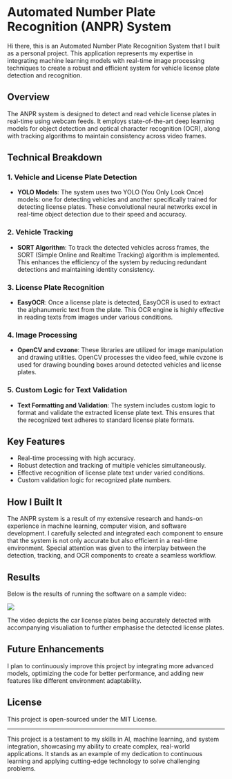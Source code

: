 # Automated Number Plate Recognition (ANPR) System

Hi there, this is an Automated Number Plate Recognition System that I built as a personal project. This application represents my expertise in integrating machine learning models with real-time image processing techniques to create a robust and efficient system for vehicle license plate detection and recognition.

## Overview

The ANPR system is designed to detect and read vehicle license plates in real-time using webcam feeds. It employs state-of-the-art deep learning models for object detection and optical character recognition (OCR), along with tracking algorithms to maintain consistency across video frames.

## Technical Breakdown

### 1. Vehicle and License Plate Detection

- **YOLO Models**: The system uses two YOLO (You Only Look Once) models: one for detecting vehicles and another specifically trained for detecting license plates. These convolutional neural networks excel in real-time object detection due to their speed and accuracy.

### 2. Vehicle Tracking

- **SORT Algorithm**: To track the detected vehicles across frames, the SORT (Simple Online and Realtime Tracking) algorithm is implemented. This enhances the efficiency of the system by reducing redundant detections and maintaining identity consistency.

### 3. License Plate Recognition

- **EasyOCR**: Once a license plate is detected, EasyOCR is used to extract the alphanumeric text from the plate. This OCR engine is highly effective in reading texts from images under various conditions.

### 4. Image Processing

- **OpenCV and cvzone**: These libraries are utilized for image manipulation and drawing utilities. OpenCV processes the video feed, while cvzone is used for drawing bounding boxes around detected vehicles and license plates.

### 5. Custom Logic for Text Validation

- **Text Formatting and Validation**: The system includes custom logic to format and validate the extracted license plate text. This ensures that the recognized text adheres to standard license plate formats.

## Key Features

- Real-time processing with high accuracy.
- Robust detection and tracking of multiple vehicles simultaneously.
- Effective recognition of license plate text under varied conditions.
- Custom validation logic for recognized plate numbers.

## How I Built It

The ANPR system is a result of my extensive research and hands-on experience in machine learning, computer vision, and software development. I carefully selected and integrated each component to ensure that the system is not only accurate but also efficient in a real-time environment. Special attention was given to the interplay between the detection, tracking, and OCR components to create a seamless workflow.

## Results

Below is the results of running the software on a sample video:

![](https://github.com/natachi-o/Automatic-Number-Plate-Recognition-System/blob/main/ezgif-3-aeb0657e8f.gif)

The video depicts the car license plates being accurately detected with accompanying visualiation to further emphasise the detected license plates.

## Future Enhancements

I plan to continuously improve this project by integrating more advanced models, optimizing the code for better performance, and adding new features like different environment adaptability.

## License

This project is open-sourced under the MIT License.

---

This project is a testament to my skills in AI, machine learning, and system integration, showcasing my ability to create complex, real-world applications. It stands as an example of my dedication to continuous learning and applying cutting-edge technology to solve challenging problems.
